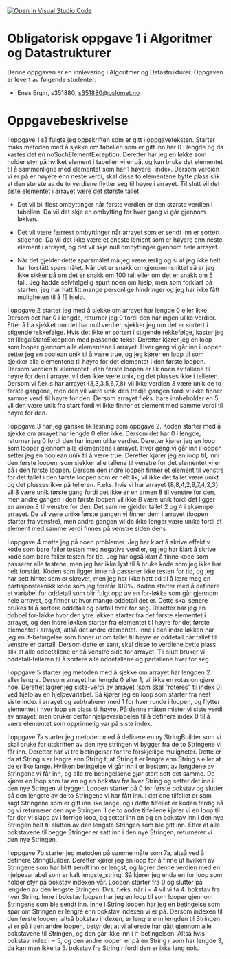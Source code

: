 [![Open in Visual Studio Code](https://classroom.github.com/assets/open-in-vscode-f059dc9a6f8d3a56e377f745f24479a46679e63a5d9fe6f495e02850cd0d8118.svg)](https://classroom.github.com/online_ide?assignment_repo_id=453432&assignment_repo_type=GroupAssignmentRepo)
# Obligatorisk oppgave 1 i Algoritmer og Datastrukturer

Denne oppgaven er en innlevering i Algoritmer og Datastrukturer. 
Oppgaven er levert av følgende studenter:
* Enes Ergin, s351880, s351880@oslomet.no

# Oppgavebeskrivelse

I oppgave 1 så fulgte jeg oppskriften som er gitt i oppgaveteksten. Starter maks metoden med å sjekke om tabellen som er gitt inn har 0 i lengde og da kastes det en noSuchElementException. Deretter har jeg en løkke som holder styr på hvilket element i tabellen vi er på, og kan bruke det elementet til å sammenligne med elementet som har 1 høyere i index. Dersom verdien vi er på er høyere enn neste verdi, skal disse to elementene bytte plass slik at den største av de to verdiene flytter seg til høyre i arrayet. Til slutt vil det siste elementet i arrayet være det største tallet.

- Det vil bli flest ombyttinger når første verdien er den største verdien i tabellen. Da vil det skje en ombytting for hver gang vi går gjennom løkken.

- Det vil være færrest ombyttinger når arrayet som er sendt inn er sortert stigende. Da vil det ikke være et eneste lement som er høyere enn neste element i arrayet, og det vil skje null ombyttinger gjennom hele arrayet.

- Når det gjelder dette spørsmålet må jeg være ærlig og si at jeg ikke helt har forstått spørsmålet. Når det er snakk om gjenommsnittet så er jeg ikke sikker på om det er snakk om 100 tall eller om det er snakk om 5 tall. Jeg hadde selvfølgelig spurt noen om hjelp, men som forklart på starten, jeg har hatt litt mange personlige hindringer og jeg har ikke fått muligheten til å få hjelp.

I oppgave 2 starter jeg med å sjekke om arrayet har lengde 0 eller ikke. Dersom det har 0 i lengde, returner jeg 0 fordi den har ingen ulike verdier. Etter å ha sjekket om det har null verdier, sjekker jeg om det er sortert i stigende rekkefølge. Hvis det ikke er sortert i stigende rekkefølge, kaster jeg en IllegalStateException med passende tekst. Deretter kjører jeg en loop som looper gjennom alle elementene i arrayet. Hver gang vi går inn i loopen setter jeg en boolean unik til å være true, og jeg kjører en loop til som sjekker alle elementene til høyre for det elementet i den første loopen. Dersom verdien til elementet i den første loopen er lik noen av tallene til høyre for den i arrayet vil den ikke være unik, og det plusses ikke i telleren. Dersom vi f.ek.s har arrayet {3,3,3,5,6,7,8} vil ikke verdien 3 være unik de to første gangene, men den vil være unik den tredje gangen fordi vi ikke finner samme verdi til høyre for den. Dersom arrayet f.eks. bare innheholder én 5, vil den være unik fra start fordi vi ikke finner et element med samme verdi til høyre for den.

I oppgave 3 har jeg ganske lik løsning som oppgave 2. Koden starter med å sjekke om arrayet har lengde 0 eller ikke. Dersom det har 0 i lengde, returner jeg 0 fordi den har ingen ulike verdier. Deretter kjører jeg en loop som looper gjennom alle elementene i arrayet. Hver gang vi går inn i loopen setter jeg en boolean unik til å være true. Deretter kjører jeg en loop til, inni den første loopen, som sjekker alle tallene til venstre for det elementet vi er på i den første loopen. Dersom den indre loopen finner et element til venstre for det tallet i den første loopen som er helt lik, vil ikke det tallet være unikt og det plusses ikke på telleren. F.eks. hvis vi har arrayet {8,8,4,2,9,7,4,2,3} vil 8 være unik første gang fordi det ikke er en annen 8 til venstre for den, men andre gangen i den første loopen vil ikke 8 være unik fordi det ligger en annen 8 til venstre for den. Det samme gjelder tallet 2 og 4 i eksempel arrayet. De vil være unike første gangen vi finner dem i arrayet (loopen starter fra venstre), men andre gangen vil de ikke lenger være unike fordi et element med samme verdi finnes på venstre siden dens

I oppgave 4 møtte jeg på noen problemer. Jeg har klart å skrive effektiv kode som bare failer testen med negative verdier, og jeg har klart å skrive kode som bare failer testen for tid. Jeg har også klart å finne kode som passerer alle testene, men jeg har ikke lyst til å bruke kode som jeg ikke har helt forstått. Koden som ligger inne nå passerer ikke testen for tid, og jeg har sett hintet som er skrevet, men jeg har ikke hatt tid til å lære meg en partisjonsteknikk kode som jeg forstår 100%. Koden starter med å definere et variabel for oddetall som blir fulgt opp av en for-løkke som går gjennom hele arrayet, og finner ut hvor mange oddetall det er. Dette skal senere brukes til å sortere oddetall og partall hver for seg. Deretter har jeg en dobbel for-løkke hvor den ytre løkken starter fra det første elementet i arrayet, og den indre løkken starter fra elementet til høyre for det første elementet i arrayet, altså det andre elementet. Inne i den indre løkken har jeg en if-betingelse som finner ut om tallet til høyre er oddetall når tallet til venstre er partall. Dersom dette er sant, skal disse to verdiene bytte plass slik at alle oddetallene er på venstre side for arrayet. Til slutt bruker vi oddetall-telleren til å sortere alle oddetallene og partallene hver for seg.

I oppgave 5 starter jeg metoden med å sjekke om arrayet har lengden 2 eller lengre. Dersom arrayet har lengde 0 eller 1, vil ikke en rotasjon gjøre noe. Derettet lagrer jeg siste-verdi av arrayet (som skal "roteres" til index 0) ved hjelp av en hjelpevariabel. Så kjører jeg en loop som starter fra nest siste index i arrayet og subtraherer med 1 for hver runde i loopen, og flytter elementet i hver loop en plass til høyre. På denne måten mister vi siste verdi av arrayet, men bruker derfor hjelpevariabelen til å definere index 0 til å være elementet som opprinnelig var på siste index.

I oppgave 7a starter jeg metoden med å definere en ny StringBuilder som vi skal bruke for utskriften av den nye stringen vi bygger fra de to Stringene vi får inn. Deretter har vi tre betingelser for tre forskjellige muligheter. Dette er da at String s er lengre enn String t, at String t er lengre enn String s eller at de er like lange. Hvilken betingelse vi går inn i er bestemt av lengdene av Stringene vi får inn, og alle tre betingelsene gjør stort sett det samme. De kjører en loop som tar en og en bokstav fra hver String og setter det inn i den nye Stringen vi bygger. Loopen starter på 0 for første bokstav og slutter på den lengste av de to Stringene vi har fått inn. I det ene tilfellet er som sagt Stringene som er gitt inn like lange, og i dette tilfellet er koden ferdig nå og vi returnerer den nye Stringen. I de to andre tilfellene kjører vi en loop til for der vi slapp av i forrige loop, og setter inn en og en bokstav inn i den nye Stringen helt til slutten av den lengste Stringen som ble gitt inn. Etter at alle bokstavene til begge Stringer er satt inn i den nye Stringen, returnerer vi den nye Stringen.

I oppgave 7b starter jeg metoden på samme måte som 7a, altså ved å definere StringBuilder. Deretter kjører jeg en loop for å finne ut hvilken av Stringene som har blitt sendt inn er lengst, og lagrer denne verdien med en hjelpevariabel som er kalt lengste_string. Så kjører jeg enda en for loop som holder styr på bokstav indexen vår. Loopen starter fra 0 og slutter på lengden av den lengste Stringen. Dvs. f.eks. når i = 4 vil vi ta 4. bokstav fra hver String. Inne i bokstav loopen har jeg en loop til som looper gjennom Stringene som ble sendt inn. Inne i String loopen har jeg en betingelse som spør om Stringen er lengre enn bokstav indexen vi er på. Dersom indexen til den første loopen, altså bokstav indexen, er lengre enn lengden til Stringen vi er på i den andre loopen, betyr det at vi allerede har gått gjennom alle bokstavene til Stringen, og den går ikke inn i if-betingelsen. Altså hvis bokstav index i = 5, og den andre loopen er på en String r som har lengde 3, da kan man ikke ta 5. bokstav fra String r fordi den er ikke lang nok.
